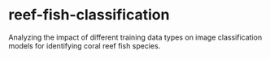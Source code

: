 # reef-fish-classification
Analyzing the impact of different training data types on image classification models for identifying coral reef fish species.
